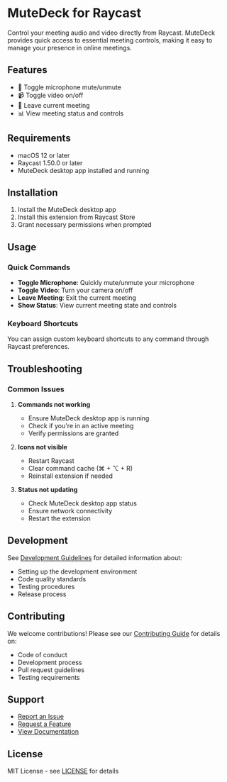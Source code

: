 # MuteDeck for Raycast

Control your meeting audio and video directly from Raycast. MuteDeck provides quick access to essential meeting controls, making it easy to manage your presence in online meetings.

## Features

- 🎤 Toggle microphone mute/unmute
- 📹 Toggle video on/off
- 🚪 Leave current meeting
- 📊 View meeting status and controls

## Requirements

- macOS 12 or later
- Raycast 1.50.0 or later
- MuteDeck desktop app installed and running

## Installation

1. Install the MuteDeck desktop app
2. Install this extension from Raycast Store
3. Grant necessary permissions when prompted

## Usage

### Quick Commands

- **Toggle Microphone**: Quickly mute/unmute your microphone
- **Toggle Video**: Turn your camera on/off
- **Leave Meeting**: Exit the current meeting
- **Show Status**: View current meeting state and controls

### Keyboard Shortcuts

You can assign custom keyboard shortcuts to any command through Raycast preferences.

## Troubleshooting

### Common Issues

1. **Commands not working**

   - Ensure MuteDeck desktop app is running
   - Check if you're in an active meeting
   - Verify permissions are granted

2. **Icons not visible**

   - Restart Raycast
   - Clear command cache (⌘ + ⌥ + R)
   - Reinstall extension if needed

3. **Status not updating**
   - Check MuteDeck desktop app status
   - Ensure network connectivity
   - Restart the extension

## Development

See [Development Guidelines](docs/development.md) for detailed information about:

- Setting up the development environment
- Code quality standards
- Testing procedures
- Release process

## Contributing

We welcome contributions! Please see our [Contributing Guide](CONTRIBUTING.md) for details on:

- Code of conduct
- Development process
- Pull request guidelines
- Testing requirements

## Support

- [Report an Issue](https://github.com/chadrwalters/mutedeck-raycast-extension/issues)
- [Request a Feature](https://github.com/chadrwalters/mutedeck-raycast-extension/issues/new)
- [View Documentation](docs/)

## License

MIT License - see [LICENSE](LICENSE) for details
